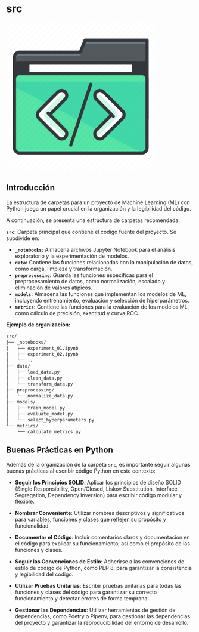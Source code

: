 # src

<img src="../../images/codes.png" width="400" >

## Introducción

La estructura de carpetas para un proyecto de Machine Learning (ML)
con Python juega un papel crucial en la organización y la legibilidad del código.

A continuación, se presenta una estructura de carpetas recomendada:

**`src`:** Carpeta principal que contiene el código fuente del proyecto. Se subdivide en:

* **`_notebooks`:** Almacena archivos Jupyter Notebook para el análisis exploratorio y la experimentación de modelos.
* **`data`:** Contiene las funciones relacionadas con la manipulación de datos, como carga, limpieza y transformación.
* **`preprocessing`:** Guarda las funciones específicas para el preprocesamiento de datos, como normalización, escalado y eliminación de valores atípicos.
* **`models`:** Almacena las funciones que implementan los modelos de ML, incluyendo entrenamiento, evaluación y selección de hiperparámetros.
* **`metrics`:** Contiene las funciones para la evaluación de los modelos ML, como cálculo de precisión, exactitud y curva ROC.

**Ejemplo de organización:**

```
src/
├── _notebooks/
│   ├── experiment_01.ipynb
│   ├── experiment_02.ipynb
│   └── ..
├── data/
│   ├── load_data.py
│   ├── clean_data.py
│   └── transform_data.py
├── preprocessing/
│   └── normalize_data.py
├── models/
│   ├── train_model.py
│   ├── evaluate_model.py
│   └── select_hyperparameters.py
└── metrics/
    └── calculate_metrics.py
```

## Buenas Prácticas en Python

Además de la organización de la carpeta `src`, es importante seguir algunas buenas prácticas al escribir código Python en este contexto:

- **Seguir los Principios SOLID**: Aplicar los principios de diseño SOLID (Single Responsibility, Open/Closed, Liskov Substitution, Interface Segregation, Dependency Inversion) para escribir código modular y flexible.

- **Nombrar Conveniente**: Utilizar nombres descriptivos y significativos para variables, funciones y clases que reflejen su propósito y funcionalidad.

- **Documentar el Código**: Incluir comentarios claros y documentación en el código para explicar su funcionamiento, así como el propósito de las funciones y clases.

- **Seguir las Convenciones de Estilo**: Adherirse a las convenciones de estilo de código de Python, como PEP 8, para garantizar la consistencia y legibilidad del código.

- **Utilizar Pruebas Unitarias**: Escribir pruebas unitarias para todas las funciones y clases del código para garantizar su correcto funcionamiento y detectar errores de forma temprana.

- **Gestionar las Dependencias**: Utilizar herramientas de gestión de dependencias, como Poetry o Pipenv, para gestionar las dependencias del proyecto y garantizar la reproducibilidad del entorno de desarrollo.
